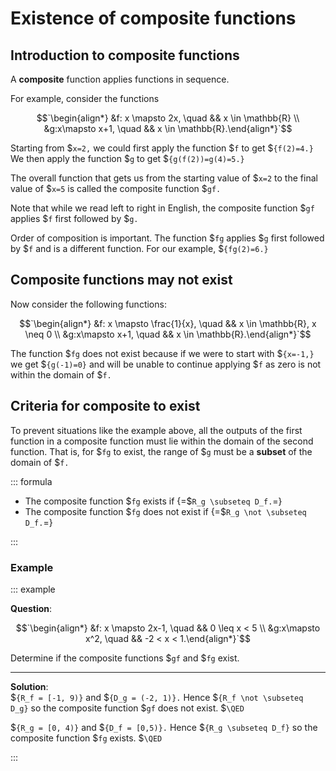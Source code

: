 # Existence of composite functions

## Introduction to composite functions

A **composite** function applies functions in sequence.

For example, consider the functions

$$`\begin{align*} &f: x \mapsto 2x, \quad && x \in \mathbb{R} \\ &g:x\mapsto x+1, \quad && x \in \mathbb{R}.\end{align*}`$$

Starting from $`x=2,` we could first apply the function $`f` to get $`{f(2)=4.}`
We then apply the function $`g` to get $`{g(f(2))=g(4)=5.}`

The overall function that gets us from the starting value of $`x=2` to the final
value of $`x=5` is called the composite function $`gf.`

Note that while we read left to right in English, the composite function $`gf`
applies $`f` first followed by $`g.`

Order of composition is important. The function $`fg` applies $`g` first
followed by $`f` and is a different function. For our example, $`{fg(2)=6.}`

## Composite functions may not exist

Now consider the following functions:

$$`\begin{align*} &f: x \mapsto \frac{1}{x}, \quad && x \in \mathbb{R}, x \neq 0 \\ &g:x\mapsto x+1, \quad && x \in \mathbb{R}.\end{align*}`$$

The function $`fg` does not exist because if we were to start with $`{x=-1,}` we
get $`{g(-1)=0}` and will be unable to continue applying $`f` as zero is not
within the domain of $`f.`

## Criteria for composite to exist

To prevent situations like the example above, all the outputs of the first
function in a composite function must lie within the domain of the second
function. That is, for $`fg` to exist, the range of $`g` must be a **subset** of
the domain of $`f.`

<!-- prettier-ignore-start -->
::: formula

- The composite function $`fg` exists if {=$`R_g \subseteq D_f.`=}
- The composite function $`fg` does not exist if {=$`R_g \not \subseteq D_f.`=}

:::
<!-- prettier-ignore-end -->

### Example

<!-- prettier-ignore-start -->
::: example

**Question**:

$$`\begin{align*} &f: x \mapsto 2x-1, \quad && 0 \leq x < 5 \\ &g:x\mapsto x^2, \quad && -2 < x < 1.\end{align*}`$$

Determine if the composite functions $`gf` and $`fg` exist.

---

**Solution**:\
$`{R_f = [-1, 9)}` and $`{D_g = (-2, 1)}.` Hence $`{R_f \not \subseteq D_g}` so the composite function $`gf` does not exist. $`\QED`

$`{R_g = [0, 4)}` and $`{D_f = [0,5)}.` Hence $`{R_g \subseteq D_f}` so the composite function $`fg` exists. $`\QED`

:::
<!-- prettier-ignore-end -->
